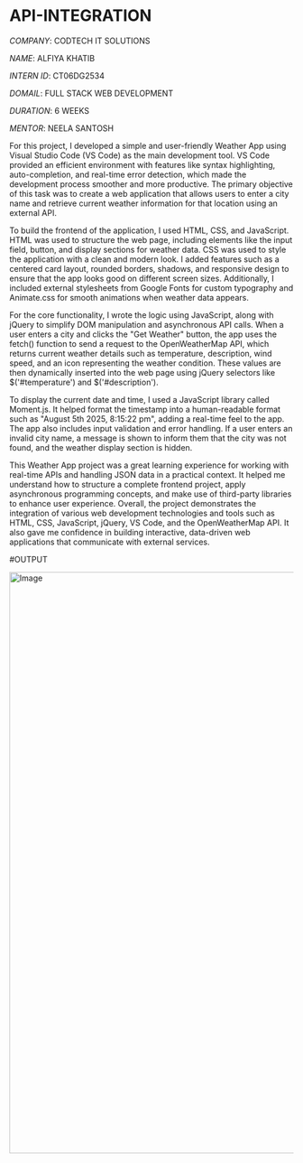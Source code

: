 # API-INTEGRATION

*COMPANY*: CODTECH IT SOLUTIONS

*NAME*: ALFIYA KHATIB

*INTERN ID*: CT06DG2534

*DOMAIL*: FULL STACK WEB DEVELOPMENT

*DURATION*: 6 WEEKS

*MENTOR*: NEELA SANTOSH

For this project, I developed a simple and user-friendly Weather App using Visual Studio Code (VS Code) as the main development tool. VS Code provided an efficient environment with features like syntax highlighting, auto-completion, and real-time error detection, which made the development process smoother and more productive. The primary objective of this task was to create a web application that allows users to enter a city name and retrieve current weather information for that location using an external API.

To build the frontend of the application, I used HTML, CSS, and JavaScript. HTML was used to structure the web page, including elements like the input field, button, and display sections for weather data. CSS was used to style the application with a clean and modern look. I added features such as a centered card layout, rounded borders, shadows, and responsive design to ensure that the app looks good on different screen sizes. Additionally, I included external stylesheets from Google Fonts for custom typography and Animate.css for smooth animations when weather data appears.

For the core functionality, I wrote the logic using JavaScript, along with jQuery to simplify DOM manipulation and asynchronous API calls. When a user enters a city and clicks the "Get Weather" button, the app uses the fetch() function to send a request to the OpenWeatherMap API, which returns current weather details such as temperature, description, wind speed, and an icon representing the weather condition. These values are then dynamically inserted into the web page using jQuery selectors like $('#temperature') and $('#description').

To display the current date and time, I used a JavaScript library called Moment.js. It helped format the timestamp into a human-readable format such as "August 5th 2025, 8:15:22 pm", adding a real-time feel to the app. The app also includes input validation and error handling. If a user enters an invalid city name, a message is shown to inform them that the city was not found, and the weather display section is hidden.

This Weather App project was a great learning experience for working with real-time APIs and handling JSON data in a practical context. It helped me understand how to structure a complete frontend project, apply asynchronous programming concepts, and make use of third-party libraries to enhance user experience. Overall, the project demonstrates the integration of various web development technologies and tools such as HTML, CSS, JavaScript, jQuery, VS Code, and the OpenWeatherMap API. It also gave me confidence in building interactive, data-driven web applications that communicate with external services.

#OUTPUT

<img width="1915" height="1030" alt="Image" src="https://github.com/user-attachments/assets/0d7d2f5e-a4aa-4162-8aed-c3299e391c68" />
